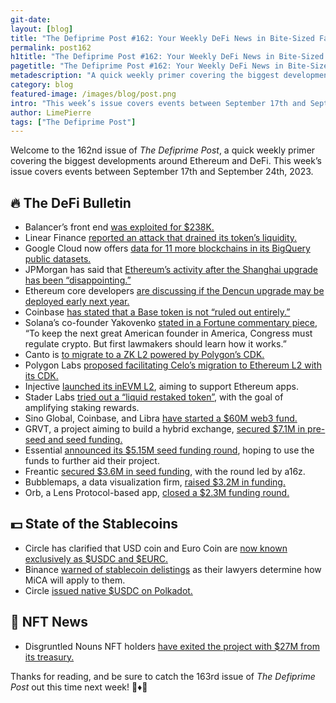 ```yaml
---
git-date:
layout: [blog]
title: "The Defiprime Post #162: Your Weekly DeFi News in Bite-Sized Fashion"
permalink: post162
h1title: "The Defiprime Post #162: Your Weekly DeFi News in Bite-Sized Fashion"
pagetitle: "The Defiprime Post #162: Your Weekly DeFi News in Bite-Sized Fashion"
metadescription: "A quick weekly primer covering the biggest developments around Ethereum and DeFi. This week’s issue covers events between September 17th and September 24th, 2023"
category: blog
featured-image: /images/blog/post.png
intro: "This week’s issue covers events between September 17th and September 24th, 2023"
author: LimePierre
tags: ["The Defiprime Post"]
---
```


Welcome to the 162nd issue of _The Defiprime Post_, a quick weekly primer covering the biggest developments around Ethereum and DeFi. This week’s issue covers events between September 17th and September 24th, 2023.


## 🔥 The DeFi Bulletin

* Balancer’s front end [was exploited for $238K.](https://cointelegraph.com/news/defi-protocol-balancer-hit-with-frontend-attack)
* Linear Finance [reported an attack that drained its token’s liquidity.](https://www.theblock.co/post/252408/linear-finance-reports-attack-that-drained-linear-usd-liquidity-on-pancakeswap-and-ascendex)
* Google Cloud now offers [data for 11 more blockchains in its BigQuery public datasets.](https://cloud.google.com/blog/products/data-analytics/data-for-11-more-blockchains-in-bigquery-public-datasets)
* JPMorgan has said that [Ethereum’s activity after the Shanghai upgrade has been “disappointing.”](https://www.theblock.co/post/252470/jpmorgan-ethereum-shanghai-disappointing)
* Ethereum core developers [are discussing if the Dencun upgrade may be deployed early next year.](https://www.theblock.co/post/252476/ethereum-dencun-upgrade)
* Coinbase [has stated that a Base token is not “ruled out entirely.”](https://www.theblock.co/post/252477/base-token-not-ruled-out-entirely-coinbase-clo-paul-grewal)
* Solana’s co-founder Yakovenko [stated in a Fortune commentary piece](https://fortune.com/2023/09/18/solana-next-great-american-founder-america-congress-regulate-crypto-lawmakers-anatoly-yakovenko/), “To keep the next great American founder in America, Congress must regulate crypto. But first lawmakers should learn how it works.”
* Canto is [to migrate to a ZK L2 powered by Polygon’s CDK.](https://polygon.technology/blog/canto-to-migrate-to-a-zk-l2-powered-by-polygon-chain-development-kit)
* Polygon Labs [proposed facilitating Celo’s migration to Ethereum L2 with its CDK.](https://www.theblock.co/post/252306/polygon-celo-proposal)
* Injective [launched its inEVM L2](https://www.theblock.co/post/251683/injective-inevm-ethereum-applications-cosmos-ecosystem), aiming to support Ethereum apps.
* Stader Labs [tried out a “liquid restaked token”](https://www.theblock.co/post/252310/stader-labs-liquid-restaked-token-ether), with the goal of amplifying staking rewards.
* Sino Global, Coinbase, and Libra [have started a $60M web3 fund.](https://www.coindesk.com/markets/2023/09/19/sino-global-coinbase-and-libra-alums-start-60-million-web3-fund/)
* GRVT, a project aiming to build a hybrid exchange, [secured $7.1M in pre-seed and seed funding.](https://www.theblock.co/post/251665/grvt-crypto-exchange-funding)
* Essential [announced its $5.15M seed funding round](https://blog.essential.builders/announcing-our-5-15-million-seed-round/), hoping to use the funds to further aid their project.
* Freantic [secured $3.6M in seed funding](https://medium.com/@freaticteam/freatic-emerges-from-stealth-with-a-3-6m-seed-round-led-by-a16z-crypto-9e1532d6c999), with the round led by a16z.
* Bubblemaps, a data visualization firm, [raised $3.2M in funding.](https://www.theblock.co/post/250888/blockchain-data-visualization-firm-bubblemaps-raises-3-2-million-in-seed-funding)
* Orb, a Lens Protocol-based app, [closed a $2.3M funding round.](https://www.theblock.co/post/252340/lens-protocol-based-web3-social-app-orb-raises-2-3-million)


## 💵 State of the Stablecoins

* Circle has clarified that USD coin and Euro Coin are [now known exclusively as $USDC and $EURC.](https://www.circle.com/blog/usd-coin-and-euro-coin-are-now-exclusively-usdc-and-eurc?s=35)
* Binance [warned of stablecoin delistings](https://www.coindesk.com/policy/2023/09/21/binance-warns-of-multiple-stablecoin-delisting-as-lawyers-puzzle-over-eus-mica/) as their lawyers determine how MiCA will apply to them.
* Circle [issued native $USDC on Polkadot. ](https://www.theblock.co/post/251796/circle-usdc-polkadot)


## 💎 NFT News

* Disgruntled Nouns NFT holders [have exited the project with $27M from its treasury.](https://decrypt.co/197400/nouns-fork-disgruntled-nft-holders-exit-27-million-from-treasury)

Thanks for reading, and be sure to catch the 163rd issue of _The Defiprime Post_ out this time next week! 👋♦️👋